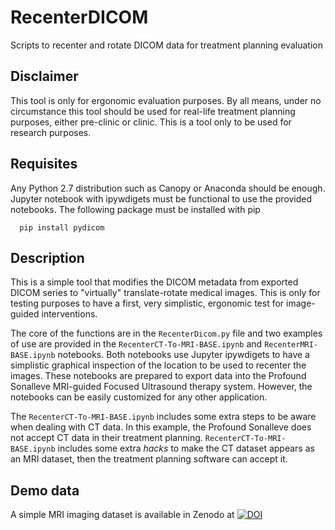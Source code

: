 # RecenterDICOM
Scripts to recenter and rotate DICOM data for treatment planning evaluation

## Disclaimer

This tool is only for ergonomic evaluation purposes. By all means, under no circumstance  this tool should be used for real-life treatment planning purposes, either pre-clinic or clinic. This is a tool only to be used for research purposes.

## Requisites

Any Python 2.7 distribution such as Canopy or Anaconda should be enough. Jupyter notebook with ipywdigets must be functional to use the provided notebooks. The following package must be installed with pip
```
  pip install pydicom
```

## Description
This is a simple tool that modifies the DICOM metadata from exported DICOM series to "virtually" translate-rotate medical images. This is only for testing purposes to have a first, very simplistic, ergonomic test for image-guided interventions.

The core of the functions are in the `RecenterDicom.py` file and two examples of use are provided in the `RecenterCT-To-MRI-BASE.ipynb` and `RecenterMRI-BASE.ipynb` notebooks. Both notebooks use Jupyter ipywdigets to have a simplistic graphical inspection of the location to be used to recenter the images. These notebooks are prepared to export data into the Profound Sonalleve MRI-guided Focused Ultrasound therapy system. However, the notebooks can be easily customized for any other application.  

The `RecenterCT-To-MRI-BASE.ipynb` includes some extra steps to be aware when dealing with CT data. In this example, the  Profound Sonalleve does not accept CT data in their treatment planning. `RecenterCT-To-MRI-BASE.ipynb` includes some extra *hacks* to make the CT dataset appears as an MRI dataset, then the treatment planning software can accept it.

## Demo data

A simple MRI imaging dataset is available in Zenodo at
[![DOI](https://zenodo.org/badge/DOI/10.5281/zenodo.1478091.svg)](https://doi.org/10.5281/zenodo.1478091)
